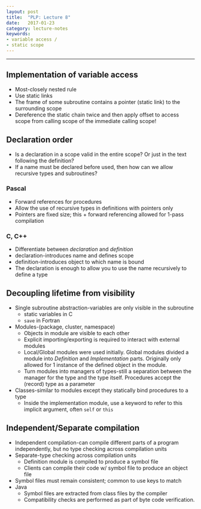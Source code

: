 ```yaml
---
layout: post
title:  "PLP: Lecture 8"
date:   2017-01-23
category: lecture-notes
keywords:
- variable access / 
- static scope
---
```


<script type="text/javascript" async
  src="https://cdn.mathjax.org/mathjax/latest/MathJax.js?config=TeX-MML-AM_CHTML">
</script>

<script type="text/x-mathjax-config">
MathJax.Hub.Config({
  TeX: { equationNumbers: { autoNumber: "AMS" } },
  tex2jax: {inlineMath: [['$','$'], ['\\(','\\)']]}
});
</script>

---

## Implementation of variable access

* Most-closely nested rule
* Use static links
* The frame of some subroutine contains a pointer (static link) to the surrounding scope
* Dereference the static chain twice and then apply offset to access scope from calling scope of the immediate calling scope!

## Declaration order

* Is a declaration in a scope valid in the entire scope? Or just in the text following the definition? 
* If a name must be declared before used, then how can we allow recursive types and subroutines?

### Pascal

* Forward references for procedures
* Allow the use of recursive types in definitions with pointers only
* Pointers are fixed size; this + forward referencing allowed for 1-pass compilation

### C, C++

* Differentiate between *declaration* and *definition*
* declaration-introduces name and defines scope
* definition-introduces object to which name is bound
* The declaration is enough to allow you to use the name recursively to define a type

## Decoupling lifetime from visibility

* Single subroutine abstraction-variables are only visible in the subroutine
    * static variables in C
    * `save` in Fortran
* Modules-(package, cluster, namespace)
	* Objects in module are visible to each other
	* Explicit importing/exporting is required to interact with external modules
	* Local/Global modules were used initially. Global modules divided a module into *Definition* and *Implementation* parts. Originally only allowed for 1 instance of the defined object in the module.
	* Turn modules into managers of types-still a separation between the manager for the type and the type itself. Procedures accept the (record) type as a parameter
* Classes-similar to modules except they statically bind procedures to a type
    * Inside the implementation module, use a keyword to refer to this implicit argument, often `self` or `this`

## Independent/Separate compilation

* Independent compilation-can compile different parts of a program independently, but no type checking across compilation units
* Separate-type checking across compilation units
    * Definition module is compiled to produce a symbol file
    * Clients can compile their code w/ symbol file to produce an object file
* Symbol files must remain consistent; common to use keys to match
* Java
    * Symbol files are extracted from class files by the compiler
    * Compatibility checks are performed as part of byte code verification.
